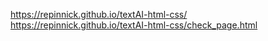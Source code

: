 https://repinnick.github.io/textAI-html-css/
https://repinnick.github.io/textAI-html-css/check_page.html
